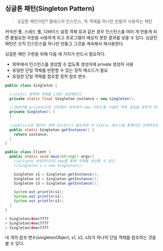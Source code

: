 ## 싱글톤 패턴(Singleton Pattern)

> 싱글톤 패턴이란? 클래스의 인스턴스, 즉 객체를 하나만 만들어 사용하는 패턴

커넥션 풀, 스레드 풀, 디바이스 설정 객체 등과 같은 경우 인스턴스를 여러 개 만들게 되면 불필요한 자원을 사용하게 되고 프로그램이 예상치 못한 결과를 낳을 수 있다. 싱글턴 패턴은 오직 인스턴스를 하나만 만들고 그것을 계속해서 재사용한다.

싱글톤 패턴 구현을 위해 다음 세 가지가 반드시 필요하다.

- 외부에서 인스턴스를 생성할 수 없도록 생성자에 private 생성자 사용
- 유일한 단일 객체를 반환할 수 있는 정적 메소드가 필요
- 유일한 단일 객체를 참조할 정적 참조 변수

```java
public class Singleton {

  //static 영역에 객체를 1개만 생성해둔다.
  private static final Singleton instance = new Singleton(); 

  //생성자를 private으로 선언해서 외부에서 new 키워드를 사용한 객체 생성을 못하게 막는다.
  private Singleton() { 
  } 
  
  //public으로 열어서 객체 인스턴스가 필요하면 이 static 메소드를 통해서만 조회하도록 허용
  public static Singleton getInstance() {
    return instance;
  }
}
```

```java
public class Client {
  public static void main(String[] args){
    //private 생성자이므로 new를 통해 객체를 생성할 수 없다
    //Singleton s = new Singleton();

    Singleton s1 = Singleton.getInstance();
    Singleton s2 = Singleton.getInstance();
    Singleton s3 = Singleton.getInstance();

    System.out.println(s1);
    System.out.println(s2);
    System.out.println(s3);
  }
}
```
 
```java
> Singleton@4eec7777
> Singleton@4eec7777
> Singleton@4eec7777
```

네 개의 참조 변수(singletonObject, s1, s2, s3)가 하나의 단일 객체를 참조하는 것을 볼 수 있다.

